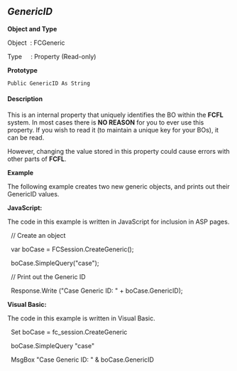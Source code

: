 _GenericID_
-----------

**Object and Type**

Object  : FCGeneric

Type     : Property (Read-only)

**Prototype**

```
Public GenericID As String
```

#### Description

This is an internal property that uniquely identifies the BO within the **FCFL** system. In most cases there is **NO REASON** for you to ever use this property. If you wish to read it (to maintain a unique key for your BOs), it can be read.

However, changing the value stored in this property could cause errors with other parts of **FCFL**.

**Example**

The following example creates two new generic objects, and prints out their GenericID values.

**JavaScript:**

The code in this example is written in JavaScript for inclusion in ASP pages.

  // Create an object

  var boCase = FCSession.CreateGeneric();

  boCase.SimpleQuery("case");

  // Print out the Generic ID

  Response.Write ("Case Generic ID: " + boCase.GenericID);

**Visual Basic:**

The code in this example is written in Visual Basic.

  Set boCase = fc_session.CreateGeneric

  boCase.SimpleQuery "case"

  MsgBox "Case Generic ID: " & boCase.GenericID